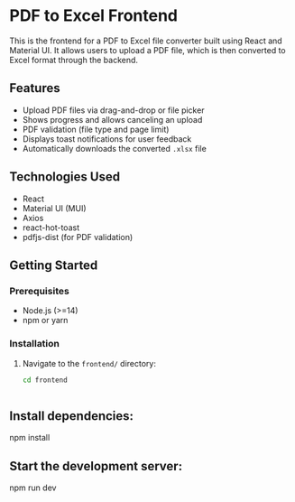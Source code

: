 # PDF to Excel Frontend

This is the frontend for a PDF to Excel file converter built using React and Material UI. It allows users to upload a PDF file, which is then converted to Excel format through the backend.

## Features

- Upload PDF files via drag-and-drop or file picker
- Shows progress and allows canceling an upload
- PDF validation (file type and page limit)
- Displays toast notifications for user feedback
- Automatically downloads the converted `.xlsx` file

## Technologies Used

- React
- Material UI (MUI)
- Axios
- react-hot-toast
- pdfjs-dist (for PDF validation)

## Getting Started

### Prerequisites

- Node.js (>=14)
- npm or yarn

### Installation

1. Navigate to the `frontend/` directory:
   ```bash
   cd frontend



## Install dependencies:
npm install


## Start the development server:
npm run dev